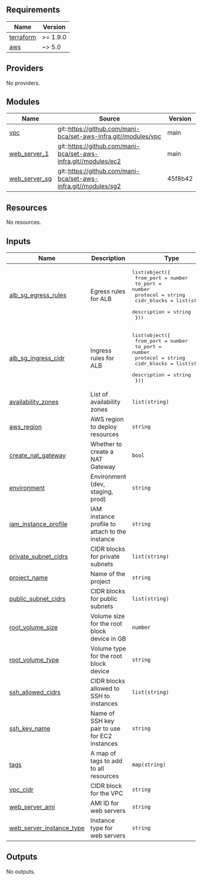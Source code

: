 <!-- BEGIN_TF_DOCS -->
## Requirements

| Name | Version |
|------|---------|
| <a name="requirement_terraform"></a> [terraform](#requirement\_terraform) | >= 1.9.0 |
| <a name="requirement_aws"></a> [aws](#requirement\_aws) | ~> 5.0 |

## Providers

No providers.

## Modules

| Name | Source | Version |
|------|--------|---------|
| <a name="module_vpc"></a> [vpc](#module\_vpc) | git::https://github.com/mani-bca/set-aws-infra.git//modules/vpc | main |
| <a name="module_web_server_1"></a> [web\_server\_1](#module\_web\_server\_1) | git::https://github.com/mani-bca/set-aws-infra.git//modules/ec2 | main |
| <a name="module_web_server_sg"></a> [web\_server\_sg](#module\_web\_server\_sg) | git::https://github.com/mani-bca/set-aws-infra.git//modules/sg2 | 45f8b42 |

## Resources

No resources.

## Inputs

| Name | Description | Type | Default | Required |
|------|-------------|------|---------|:--------:|
| <a name="input_alb_sg_egress_rules"></a> [alb\_sg\_egress\_rules](#input\_alb\_sg\_egress\_rules) | Egress rules for ALB | <pre>list(object({<br/>    from_port   = number<br/>    to_port     = number<br/>    protocol    = string<br/>    cidr_blocks = list(string)<br/>    description = string<br/>  }))</pre> | `[]` | no |
| <a name="input_alb_sg_ingress_cidr"></a> [alb\_sg\_ingress\_cidr](#input\_alb\_sg\_ingress\_cidr) | Ingress rules for ALB | <pre>list(object({<br/>    from_port   = number<br/>    to_port     = number<br/>    protocol    = string<br/>    cidr_blocks = list(string)<br/>    description = string<br/>  }))</pre> | `[]` | no |
| <a name="input_availability_zones"></a> [availability\_zones](#input\_availability\_zones) | List of availability zones | `list(string)` | n/a | yes |
| <a name="input_aws_region"></a> [aws\_region](#input\_aws\_region) | AWS region to deploy resources | `string` | n/a | yes |
| <a name="input_create_nat_gateway"></a> [create\_nat\_gateway](#input\_create\_nat\_gateway) | Whether to create a NAT Gateway | `bool` | n/a | yes |
| <a name="input_environment"></a> [environment](#input\_environment) | Environment (dev, staging, prod) | `string` | n/a | yes |
| <a name="input_iam_instance_profile"></a> [iam\_instance\_profile](#input\_iam\_instance\_profile) | IAM instance profile to attach to the instance | `string` | n/a | yes |
| <a name="input_private_subnet_cidrs"></a> [private\_subnet\_cidrs](#input\_private\_subnet\_cidrs) | CIDR blocks for private subnets | `list(string)` | n/a | yes |
| <a name="input_project_name"></a> [project\_name](#input\_project\_name) | Name of the project | `string` | n/a | yes |
| <a name="input_public_subnet_cidrs"></a> [public\_subnet\_cidrs](#input\_public\_subnet\_cidrs) | CIDR blocks for public subnets | `list(string)` | n/a | yes |
| <a name="input_root_volume_size"></a> [root\_volume\_size](#input\_root\_volume\_size) | Volume size for the root block device in GB | `number` | n/a | yes |
| <a name="input_root_volume_type"></a> [root\_volume\_type](#input\_root\_volume\_type) | Volume type for the root block device | `string` | n/a | yes |
| <a name="input_ssh_allowed_cidrs"></a> [ssh\_allowed\_cidrs](#input\_ssh\_allowed\_cidrs) | CIDR blocks allowed to SSH to instances | `list(string)` | <pre>[<br/>  "0.0.0.0/0"<br/>]</pre> | no |
| <a name="input_ssh_key_name"></a> [ssh\_key\_name](#input\_ssh\_key\_name) | Name of SSH key pair to use for EC2 instances | `string` | n/a | yes |
| <a name="input_tags"></a> [tags](#input\_tags) | A map of tags to add to all resources | `map(string)` | n/a | yes |
| <a name="input_vpc_cidr"></a> [vpc\_cidr](#input\_vpc\_cidr) | CIDR block for the VPC | `string` | n/a | yes |
| <a name="input_web_server_ami"></a> [web\_server\_ami](#input\_web\_server\_ami) | AMI ID for web servers | `string` | n/a | yes |
| <a name="input_web_server_instance_type"></a> [web\_server\_instance\_type](#input\_web\_server\_instance\_type) | Instance type for web servers | `string` | n/a | yes |

## Outputs

No outputs.
<!-- END_TF_DOCS -->